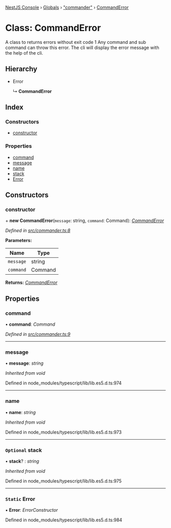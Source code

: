 [NestJS Console](../README.md) › [Globals](../globals.md) › ["commander"](../modules/_commander_.md) › [CommandError](_commander_.commanderror.md)

# Class: CommandError

A class to returns errors without exit code 1
Any command and sub command can throw this error.
The cli will display the error message with the help of the cli.

## Hierarchy

* Error

  ↳ **CommandError**

## Index

### Constructors

* [constructor](_commander_.commanderror.md#constructor)

### Properties

* [command](_commander_.commanderror.md#command)
* [message](_commander_.commanderror.md#message)
* [name](_commander_.commanderror.md#name)
* [stack](_commander_.commanderror.md#optional-stack)
* [Error](_commander_.commanderror.md#static-error)

## Constructors

###  constructor

\+ **new CommandError**(`message`: string, `command`: Command): *[CommandError](_commander_.commanderror.md)*

*Defined in [src/commander.ts:8](https://github.com/Pop-Code/nestjs-console/blob/7562159/src/commander.ts#L8)*

**Parameters:**

Name | Type |
------ | ------ |
`message` | string |
`command` | Command |

**Returns:** *[CommandError](_commander_.commanderror.md)*

## Properties

###  command

• **command**: *Command*

*Defined in [src/commander.ts:9](https://github.com/Pop-Code/nestjs-console/blob/7562159/src/commander.ts#L9)*

___

###  message

• **message**: *string*

*Inherited from void*

Defined in node_modules/typescript/lib/lib.es5.d.ts:974

___

###  name

• **name**: *string*

*Inherited from void*

Defined in node_modules/typescript/lib/lib.es5.d.ts:973

___

### `Optional` stack

• **stack**? : *string*

*Inherited from void*

Defined in node_modules/typescript/lib/lib.es5.d.ts:975

___

### `Static` Error

▪ **Error**: *ErrorConstructor*

Defined in node_modules/typescript/lib/lib.es5.d.ts:984
